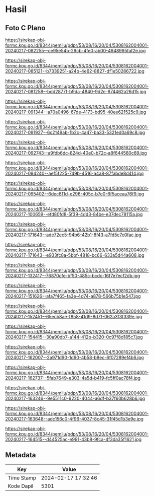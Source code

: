 # Hasil

## Foto C Plano

https://sirekap-obj-formc.kpu.go.id/8344/pemilu/pdpr/53/08/16/20/04/5308162004001-20240217-082255--ce95e54b-29cb-4fe0-ab00-4948995faf2e.jpg

https://sirekap-obj-formc.kpu.go.id/8344/pemilu/pdpr/53/08/16/20/04/5308162004001-20240217-085121--b7339251-a24b-4e62-8827-df1e50286722.jpg

https://sirekap-obj-formc.kpu.go.id/8344/pemilu/pdpr/53/08/16/20/04/5308162004001-20240217-081258--bdd2877f-b9da-4840-9d2e-674462a26d15.jpg

https://sirekap-obj-formc.kpu.go.id/8344/pemilu/pdpr/53/08/16/20/04/5308162004001-20240217-091344--a70a0496-67de-4173-bd95-40ee621525c9.jpg

https://sirekap-obj-formc.kpu.go.id/8344/pemilu/pdpr/53/08/16/20/04/5308162004001-20240217-091927--6c2149ab-1b2c-4a47-ba33-5321ed0a69c8.jpg

https://sirekap-obj-formc.kpu.go.id/8344/pemilu/pdpr/53/08/16/20/04/5308162004001-20240217-092743--a9fdb6dc-824d-40e0-b72c-a8f644580c89.jpg

https://sirekap-obj-formc.kpu.go.id/8344/pemilu/pdpr/53/08/16/20/04/5308162004001-20240217-094240--aef5f225-749b-4516-a4a8-87fabde8d414.jpg

https://sirekap-obj-formc.kpu.go.id/8344/pemilu/pdpr/53/08/16/20/04/5308162004001-20240217-095402--6dec811d-e296-405c-b7e0-6f5aceaa76f9.jpg

https://sirekap-obj-formc.kpu.go.id/8344/pemilu/pdpr/53/08/16/20/04/5308162004001-20240217-100659--efd80fd8-5f39-4dd3-84be-e37dec78115a.jpg

https://sirekap-obj-formc.kpu.go.id/8344/pemilu/pdpr/53/08/16/20/04/5308162004001-20240217-171643--ade72ec5-94b6-42b1-8f43-a7fd5c7c0fac.jpg

https://sirekap-obj-formc.kpu.go.id/8344/pemilu/pdpr/53/08/16/20/04/5308162004001-20240217-171643--e933fc8a-5bbf-4818-bc66-633a5d44a608.jpg

https://sirekap-obj-formc.kpu.go.id/8344/pemilu/pdpr/53/08/16/20/04/5308162004001-20240217-132417--76870cfe-bf50-485c-bcdc-16f7e7ecf2db.jpg

https://sirekap-obj-formc.kpu.go.id/8344/pemilu/pdpr/53/08/16/20/04/5308162004001-20240217-151626--afa7f465-fa3e-4d74-a878-566b75b1e547.jpg

https://sirekap-obj-formc.kpu.go.id/8344/pemilu/pdpr/53/08/16/20/04/5308162004001-20240217-152451--65ecb8ae-f858-41d9-8d71-062a3f3f339e.jpg

https://sirekap-obj-formc.kpu.go.id/8344/pemilu/pdpr/53/08/16/20/04/5308162004001-20240217-154415--30a90db7-a144-412b-b320-0c97f8d185c7.jpg

https://sirekap-obj-formc.kpu.go.id/8344/pemilu/pdpr/53/08/16/20/04/5308162004001-20240217-162007--2a971d90-1d60-4b58-b8ec-6f07289ef4b6.jpg

https://sirekap-obj-formc.kpu.go.id/8344/pemilu/pdpr/53/08/16/20/04/5308162004001-20240217-162737--5fab7649-e303-4a5d-b419-fc5ff0ac78f4.jpg

https://sirekap-obj-formc.kpu.go.id/8344/pemilu/pdpr/53/08/16/20/04/5308162004001-20240217-163246--9e5511c0-9220-4044-a6df-b37f60b628b6.jpg

https://sirekap-obj-formc.kpu.go.id/8344/pemilu/pdpr/53/08/16/20/04/5308162004001-20240217-163648--adc156c0-4f96-4037-8c45-31f45d1b3e9e.jpg

https://sirekap-obj-formc.kpu.go.id/8344/pemilu/pdpr/53/08/16/20/04/5308162004001-20240217-164515--d44525ac-e991-43b8-9fca-4f3da35f1621.jpg


## Metadata

| Key        | Value               |
| ---------- | ------------------- |
| Time Stamp | 2024-02-17 17:32:46 |
| Kode Dapil | 5301                |



